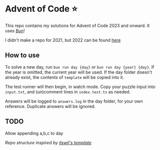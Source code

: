 # Advent of Code ⭐

This repo contains my solutions for Advent of Code 2023 and onward. It uses [Bun](https://bun.sh/)!

I didn't make a repo for 2021, but 2022 can be found [here](https://github.com/vegeta897/aoc2022)

## How to use

To solve a new day, run `bun run day {day}` or `bun run day {year} {day}`. If the year is omitted, the current year will be used. If the day folder doesn't already exist, the contents of `template` will be copied into it.

The test runner will then begin, in watch mode. Copy your puzzle input into `input.txt`, and (un)comment lines in `index.test.ts` as needed.

Answers will be logged to `answers.log` in the day folder, for your own reference. Duplicate answers will be ignored.

## TODO

Allow appending a,b,c to day

_Repo structure inspired by [itswil's template](https://github.com/itswil/advent-of-code/)_
